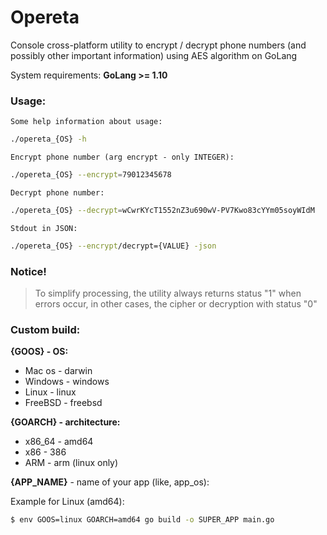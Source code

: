 # Opereta
Console cross-platform utility to encrypt / decrypt phone numbers (and possibly other important information) using AES algorithm on GoLang

System requirements: **GoLang >= 1.10**

### Usage:

`Some help information about usage:`

```bash
./opereta_{OS} -h
```

`Encrypt phone number (arg encrypt - only INTEGER):`

```bash
./opereta_{OS} --encrypt=79012345678
```

`Decrypt phone number:`

```bash
./opereta_{OS} --decrypt=wCwrKYcT1552nZ3u690wV-PV7Kwo83cYYm05soyWIdM
```

`Stdout in JSON:`

```bash
./opereta_{OS} --encrypt/decrypt={VALUE} -json
```

### Notice!

> To simplify processing, the utility always returns status "1" when errors occur, in other cases, the cipher or decryption with status "0"

### Custom build:

**{GOOS} - OS:**

* Mac os - darwin
* Windows - windows
* Linux - linux
* FreeBSD - freebsd

**{GOARCH} - architecture:**

* x86_64 - amd64
* x86 - 386
* ARM - arm  (linux only)

**{APP_NAME}** - name of your app (like, app_os):


Example for Linux (amd64):

```bash
$ env GOOS=linux GOARCH=amd64 go build -o SUPER_APP main.go
```
